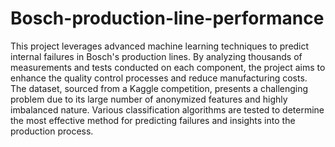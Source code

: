 # Bosch-production-line-performance
This project leverages advanced machine learning techniques to predict internal failures in Bosch's production lines. By analyzing thousands of measurements and tests conducted on each component, the project aims to enhance the quality control processes and reduce manufacturing costs. The dataset, sourced from a Kaggle competition, presents a challenging problem due to its large number of anonymized features and highly imbalanced nature. Various classification algorithms are tested to determine the most effective method for predicting failures and insights into the production process.
